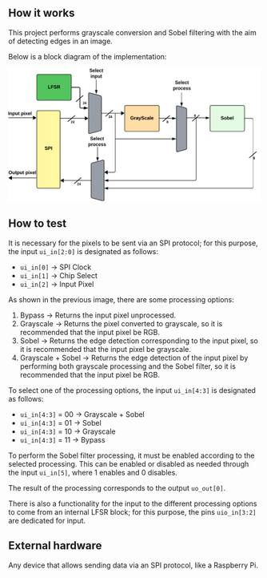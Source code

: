 <!---

This file is used to generate your project datasheet. Please fill in the information below and delete any unused
sections.

You can also include images in this folder and reference them in the markdown. Each image must be less than
512 kb in size, and the combined size of all images must be less than 1 MB.
-->

## How it works

This project performs grayscale conversion and Sobel filtering with the aim of detecting edges in an image.

Below is a block diagram of the implementation:

![arc](arch.png)

## How to test

It is necessary for the pixels to be sent via an SPI protocol; for this purpose, the input ```ui_in[2:0]``` is designated as follows:

* ```ui_in[0]``` &rarr; SPI Clock
* ```ui_in[1]``` &rarr; Chip Select
* ```ui_in[2]``` &rarr; Input Pixel
  
As shown in the previous image, there are some processing options:

1. Bypass &rarr; Returns the input pixel unprocessed.
2. Grayscale &rarr; Returns the pixel converted to grayscale, so it is recommended that the input pixel be RGB.
3. Sobel &rarr; Returns the edge detection corresponding to the input pixel, so it is recommended that the input pixel be grayscale.
4. Grayscale + Sobel &rarr; Returns the edge detection of the input pixel by performing both grayscale processing and the Sobel filter, so it is recommended that the input pixel be  RGB.

To select one of the processing options, the input ```ui_in[4:3]``` is designated as follows:

* ```ui_in[4:3]``` = $00$ &rarr; Grayscale + Sobel 
* ```ui_in[4:3]``` = $01$ &rarr; Sobel
* ```ui_in[4:3]``` = $10$ &rarr; Grayscale
* ```ui_in[4:3]``` = $11$ &rarr; Bypass

To perform the Sobel filter processing, it must be enabled according to the selected processing. This can be enabled or disabled as needed through the input ```ui_in[5]```, where $1$ enables and $0$ disables.

The result of the processing corresponds to the output ```uo_out[0]```.

There is also a functionality for the input to the different processing options to come from an internal LFSR block; for this purpose, the pins ```uio_in[3:2]``` are dedicated for input.

## External hardware

Any device that allows sending data via an SPI protocol, like a Raspberry Pi.